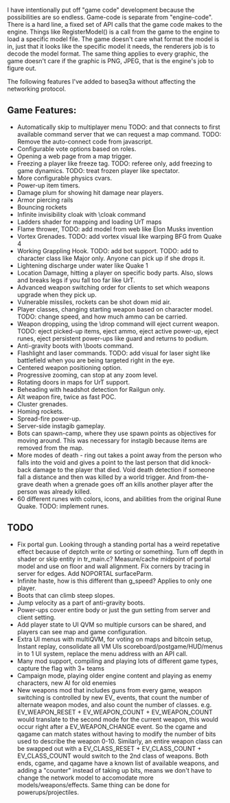 
I have intentionally put off "game code" development because the possibilities are so endless. Game-code is separate from "engine-code". There is a hard line, a fixed set of API calls that the game code makes to the engine. Things like RegisterModel() is a call from the game to the engine to load a specific model file. The game doesn't care what format the model is in, just that it looks like the specific model it needs, the renderers job is to decode the model format. The same thing applies to every graphic, the game doesn't care if the graphic is PNG, JPEG, that is the engine's job to figure out.

The following features I've added to baseq3a without affecting the networking protocol.


## Game Features:

  * Automatically skip to multiplayer menu TODO: and that connects to first available command server that we can request a map command. TODO: Remove the auto-connect code from javascript.
  * Configurable vote options based on roles.
  * Opening a web page from a map trigger.
  * Freezing a player like freeze tag. TODO: referee only, add freezing to game dynamics. TODO: treat frozen player like spectator.
  * More configurable physics cvars.
  * Power-up item timers.
  * Damage plum for showing hit damage near players.
  * Armor piercing rails
  * Bouncing rockets
  * Infinite invisibility cloak with \cloak command
  * Ladders shader for mapping and loading UrT maps
  * Flame thrower, TODO: add model from web like Elon Musks invention
  * Vortex Grenades. TODO: add vortex visual like warping BFG from Quake 4
  * Working Grappling Hook. TODO: add bot support. TODO: add to character class like Major only. Anyone can pick up if she drops it.
  * Lightening discharge under water like Quake 1
  * Location Damage, hitting a player on specific body parts. Also, slows and breaks legs if you fall too far like UrT.
  * Advanced weapon switching order for clients to set which weapons upgrade when they pick up.
  * Vulnerable missiles, rockets can be shot down mid air.
  * Player classes, changing starting weapon based on character model. TODO: change speed, and how much ammo can be carried.
  * Weapon dropping, using the \drop command will eject current weapon. TODO: eject picked-up items, eject ammo, eject active power-up, eject runes, eject persistent power-ups like guard and returns to podium.
  * Anti-gravity boots with \boots command.
  * Flashlight and laser commands. TODO: add visual for laser sight like battlefield when you are being targeted right in the eye.
  * Centered weapon positioning option.
  * Progressive zooming, can stop at any zoom level.
  * Rotating doors in maps for UrT support.
  * Beheading with headshot detection for Railgun only.
  * Alt weapon fire, twice as fast POC.
  * Cluster grenades.
  * Homing rockets.
  * Spread-fire power-up.
  * Server-side instagib gameplay.
  * Bots can spawn-camp, where they use spawn points as objectives for moving around. This was necessary for instagib because items are removed from the map.
  * More modes of death - ring out takes a point away from the person who falls into the void and gives a point to the last person that did knock-back damage to the player that died. Void death detection if someone fall a distance and then was killed by a world trigger. And from-the-grave death when a grenade goes off an kills another player after the person was already killed.
  * 60 different runes with colors, icons, and abilities from the original Rune Quake. TODO: implement runes.

## TODO

  * Fix portal gun. Looking through a standing portal has a weird repetative effect because of deptch write or sorting or something. Turn off depth in shader or skip entity in tr_main.c? Measure/cache midpoint of portal model and use on floor and wall alignment. Fix corners by tracing in server for edges. Add NOPORTAL surfaceParm.
  * Infinite haste, how is this different than g_speed? Applies to only one player.
  * Boots that can climb steep slopes. 
  * Jump velocity as a part of anti-gravity boots. 
  * Power-ups cover entire body or just the gun setting from server and client setting. 
  * Add player state to UI QVM so multiple cursors can be shared, and players can see map and game configuration.
  * Extra UI menus with multiQVM, for voting on maps and bitcoin setup, Instant replay, consolidate all VM UIs scoreboard/postgame/HUD/menus in to 1 UI system, replace the menu address with an API call.
  * Many mod support, compiling and playing lots of different game types, capture the flag with 3+ teams
  * Campaign mode, playing older engine content and playing as enemy characters, new AI for old enemies
  * New weapons mod that includes guns from every game, weapon switching is controlled by new EV_ events, that count the number of alternate weapon modes, and also count the number of classes. 
  e.g. EV_WEAPON_RESET + EV_WEAPON_COUNT + EV_WEAPON_COUNT would translate to the second mode for the current weapon, this would occur right after a EV_WEAPON_CHANGE event. So the cgame and qagame can match states without having to modify the number of bits used to describe the weapon 0-10. Similarly, an entire weapon class can be swapped out with a EV_CLASS_RESET + EV_CLASS_COUNT + EV_CLASS_COUNT would switch to the 2nd class of weapons. Both ends, cgame, and qagame have a known list of available weapons, and adding a "counter" instead of taking up bits, means we don't have to change the network model to accomodate more models/weapons/effects.  Same thing can be done for powerups/projectiles.
